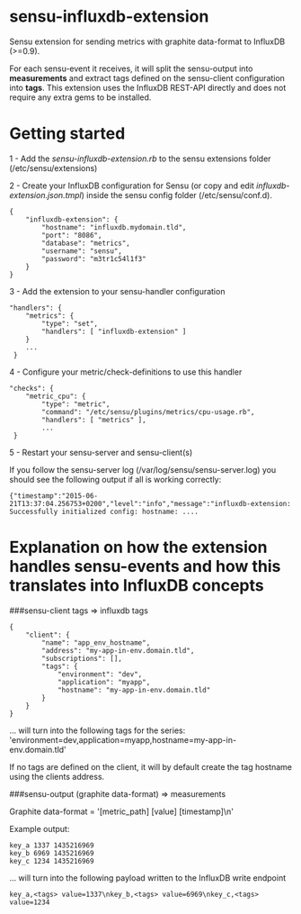 sensu-influxdb-extension
========================

Sensu extension for sending metrics with graphite data-format to InfluxDB (>=0.9).

For each sensu-event it receives, it will split the sensu-output into **measurements** and extract tags
defined on the sensu-client configuration into **tags**.
This extension uses the InfluxDB REST-API directly and does not require any extra gems to be
installed.

# Getting started

1 - Add the *sensu-influxdb-extension.rb* to the sensu extensions folder (/etc/sensu/extensions)

2 - Create your InfluxDB configuration for Sensu (or copy and edit *influxdb-extension.json.tmpl*) inside the sensu config folder (/etc/sensu/conf.d). 

```
{
    "influxdb-extension": {
        "hostname": "influxdb.mydomain.tld",
        "port": "8086",
        "database": "metrics",
        "username": "sensu",
        "password": "m3tr1c54l1f3"
    }
}
```

3 - Add the extension to your sensu-handler configuration 

```
"handlers": {
    "metrics": {
        "type": "set",
        "handlers": [ "influxdb-extension" ]
    }
    ...
 }

```

4 - Configure your metric/check-definitions to use this handler

```
"checks": {
    "metric_cpu": {
        "type": "metric",
        "command": "/etc/sensu/plugins/metrics/cpu-usage.rb",
        "handlers": [ "metrics" ],
        ...
 }
```

5 - Restart your sensu-server and sensu-client(s)

If you follow the sensu-server log (/var/log/sensu/sensu-server.log) you should see the following output if all is working correctly:

```
{"timestamp":"2015-06-21T13:37:04.256753+0200","level":"info","message":"influxdb-extension:
Successfully initialized config: hostname: ....
```

# Explanation on how the extension handles sensu-events and how this translates into InfluxDB concepts

###sensu-client tags => influxdb tags

```
{
    "client": {
        "name": "app_env_hostname",
        "address": "my-app-in-env.domain.tld",
        "subscriptions": [],
        "tags": {
            "environment": "dev",
            "application": "myapp",
            "hostname": "my-app-in-env.domain.tld"
        }
    }
}
```

... will turn into the following tags for the series: 'environment=dev,application=myapp,hostname=my-app-in-env.domain.tld'

If no tags are defined on the client, it will by default create the tag hostname using the clients address.

###sensu-output (graphite data-format) => measurements

Graphite data-format = '[metric_path] [value] [timestamp]\n'

Example output:

```
key_a 1337 1435216969
key_b 6969 1435216969
key_c 1234 1435216969
```

... will turn into the following payload written to the InfluxDB write endpoint

```
key_a,<tags> value=1337\nkey_b,<tags> value=6969\nkey_c,<tags> value=1234
```
